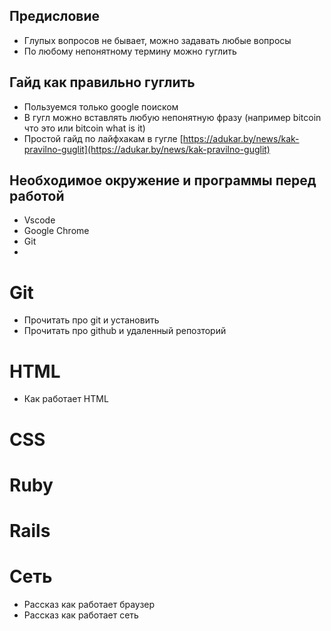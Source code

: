 ## Предисловие

* Глупых вопросов не бывает, можно задавать любые вопросы
* По любому непонятному термину можно гуглить


## Гайд как правильно гуглить

* Пользуемся только google поиском
* В гугл можно вставлять любую непонятную фразу (например bitcoin что это или bitcoin what is it)
* Простой гайд по лайфхакам в гугле [https://adukar.by/news/kak-pravilno-guglit](https://adukar.by/news/kak-pravilno-guglit)

## Необходимое окружение и программы перед работой
* Vscode
* Google Chrome
* Git
* 


# Git
* Прочитать про git и установить
* Прочитать про github и удаленный репозторий
# HTML
* Как работает HTML
# CSS

# Ruby

# Rails 

# Сеть

* Рассказ как работает браузер
* Рассказ как работает сеть

# 